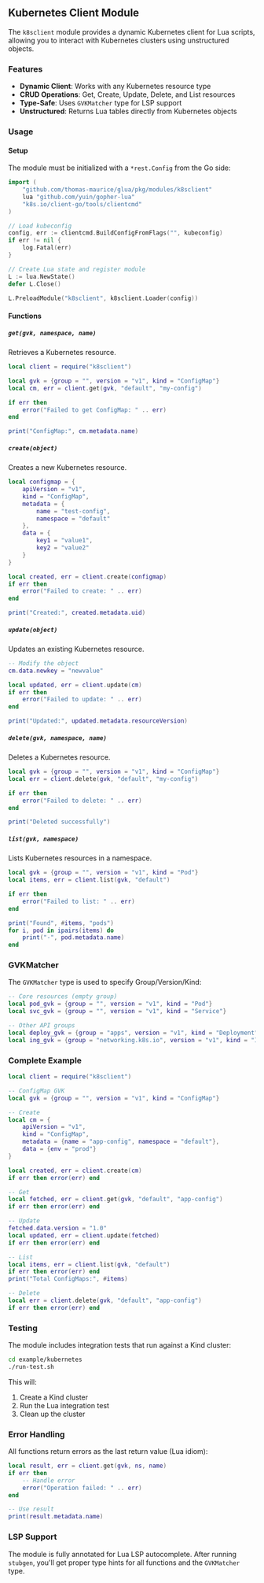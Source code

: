 ## Kubernetes Client Module

The `k8sclient` module provides a dynamic Kubernetes client for Lua scripts, allowing you to interact with Kubernetes clusters using unstructured objects.

### Features

- **Dynamic Client**: Works with any Kubernetes resource type
- **CRUD Operations**: Get, Create, Update, Delete, and List resources
- **Type-Safe**: Uses `GVKMatcher` type for LSP support
- **Unstructured**: Returns Lua tables directly from Kubernetes objects

### Usage

#### Setup

The module must be initialized with a `*rest.Config` from the Go side:

```go
import (
    "github.com/thomas-maurice/glua/pkg/modules/k8sclient"
    lua "github.com/yuin/gopher-lua"
    "k8s.io/client-go/tools/clientcmd"
)

// Load kubeconfig
config, err := clientcmd.BuildConfigFromFlags("", kubeconfig)
if err != nil {
    log.Fatal(err)
}

// Create Lua state and register module
L := lua.NewState()
defer L.Close()

L.PreloadModule("k8sclient", k8sclient.Loader(config))
```

#### Functions

##### `get(gvk, namespace, name)`

Retrieves a Kubernetes resource.

```lua
local client = require("k8sclient")

local gvk = {group = "", version = "v1", kind = "ConfigMap"}
local cm, err = client.get(gvk, "default", "my-config")

if err then
    error("Failed to get ConfigMap: " .. err)
end

print("ConfigMap:", cm.metadata.name)
```

##### `create(object)`

Creates a new Kubernetes resource.

```lua
local configmap = {
    apiVersion = "v1",
    kind = "ConfigMap",
    metadata = {
        name = "test-config",
        namespace = "default"
    },
    data = {
        key1 = "value1",
        key2 = "value2"
    }
}

local created, err = client.create(configmap)
if err then
    error("Failed to create: " .. err)
end

print("Created:", created.metadata.uid)
```

##### `update(object)`

Updates an existing Kubernetes resource.

```lua
-- Modify the object
cm.data.newkey = "newvalue"

local updated, err = client.update(cm)
if err then
    error("Failed to update: " .. err)
end

print("Updated:", updated.metadata.resourceVersion)
```

##### `delete(gvk, namespace, name)`

Deletes a Kubernetes resource.

```lua
local gvk = {group = "", version = "v1", kind = "ConfigMap"}
local err = client.delete(gvk, "default", "my-config")

if err then
    error("Failed to delete: " .. err)
end

print("Deleted successfully")
```

##### `list(gvk, namespace)`

Lists Kubernetes resources in a namespace.

```lua
local gvk = {group = "", version = "v1", kind = "Pod"}
local items, err = client.list(gvk, "default")

if err then
    error("Failed to list: " .. err)
end

print("Found", #items, "pods")
for i, pod in ipairs(items) do
    print("-", pod.metadata.name)
end
```

### GVKMatcher

The `GVKMatcher` type is used to specify Group/Version/Kind:

```lua
-- Core resources (empty group)
local pod_gvk = {group = "", version = "v1", kind = "Pod"}
local svc_gvk = {group = "", version = "v1", kind = "Service"}

-- Other API groups
local deploy_gvk = {group = "apps", version = "v1", kind = "Deployment"}
local ing_gvk = {group = "networking.k8s.io", version = "v1", kind = "Ingress"}
```

### Complete Example

```lua
local client = require("k8sclient")

-- ConfigMap GVK
local gvk = {group = "", version = "v1", kind = "ConfigMap"}

-- Create
local cm = {
    apiVersion = "v1",
    kind = "ConfigMap",
    metadata = {name = "app-config", namespace = "default"},
    data = {env = "prod"}
}

local created, err = client.create(cm)
if err then error(err) end

-- Get
local fetched, err = client.get(gvk, "default", "app-config")
if err then error(err) end

-- Update
fetched.data.version = "1.0"
local updated, err = client.update(fetched)
if err then error(err) end

-- List
local items, err = client.list(gvk, "default")
if err then error(err) end
print("Total ConfigMaps:", #items)

-- Delete
local err = client.delete(gvk, "default", "app-config")
if err then error(err) end
```

### Testing

The module includes integration tests that run against a Kind cluster:

```bash
cd example/kubernetes
./run-test.sh
```

This will:

1. Create a Kind cluster
2. Run the Lua integration test
3. Clean up the cluster

### Error Handling

All functions return errors as the last return value (Lua idiom):

```lua
local result, err = client.get(gvk, ns, name)
if err then
    -- Handle error
    error("Operation failed: " .. err)
end

-- Use result
print(result.metadata.name)
```

### LSP Support

The module is fully annotated for Lua LSP autocomplete. After running `stubgen`, you'll get proper type hints for all functions and the `GVKMatcher` type.
